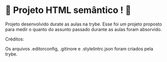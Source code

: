 # :construction: Projeto HTML semântico ! :construction:

Projeto desenvolvido durate as aulas na trybe. Esse foi um projeto proposto para 
medir o quanto do assunto passado durante as aulas foram absorvido.

Créditos:

Os arquivos .editorconfig, .gitinore e .stylelintrc.json foram criados pela trybe.

<!-- Olá, Tryber!
Esse é apenas um arquivo inicial para o README do seu projeto.
É essencial que você preencha esse documento por conta própria, ok?
Não deixe de usar nossas dicas de escrita de README de projetos, e deixe sua criatividade brilhar!
:warning: IMPORTANTE: você precisa deixar nítido:
- quais arquivos/pastas foram desenvolvidos por você; 
- quais arquivos/pastas foram desenvolvidos por outra pessoa estudante;
- quais arquivos/pastas foram desenvolvidos pela Trybe.
-->
